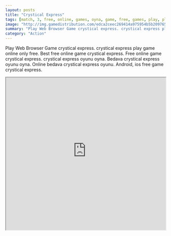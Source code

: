 ```yaml
---
layout: posts
title: "Crystical Express"
tags: [match, 3, free, online, games, oyna, game, free, games, play, play, games]
image: "http://img.gamedistribution.com/edca2ceec269414a975954b5b2097658.jpg"
summary: "Play Web Browser Game crystical express. crystical express play game online only free. Best free online game crystical express. Free online game crystical express. crystical express oyunu oyna. Bedava crystical express oyunu oyna. Online bedava crystical express oyunu. Android, ios free game crystical express."
category: "Action"
---
```


Play Web Browser Game crystical express. crystical express play game online only free. Best free online game crystical express. Free online game crystical express. crystical express oyunu oyna. Bedava crystical express oyunu oyna. Online bedava crystical express oyunu. Android, ios free game crystical express.

<iframe width="100%" height="480px;" src="http://html5.gamedistribution.com/edca2ceec269414a975954b5b2097658/"></iframe>